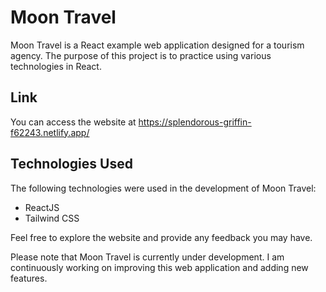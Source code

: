 # Moon Travel

Moon Travel is a React example web application designed for a tourism agency. The purpose of this project is to practice using various technologies in React.

## Link

You can access the website at https://splendorous-griffin-f62243.netlify.app/

## Technologies Used

The following technologies were used in the development of Moon Travel:

- ReactJS
- Tailwind CSS

Feel free to explore the website and provide any feedback you may have.

Please note that Moon Travel is currently under development. I am continuously working on improving this web application and adding new features.